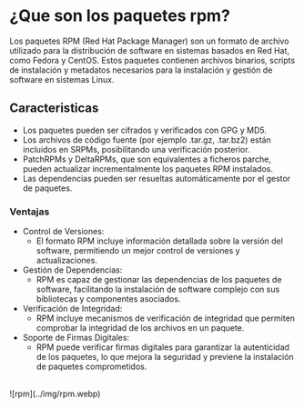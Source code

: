 # ¿Que son los paquetes rpm?
Los paquetes RPM (Red Hat Package Manager) son un formato de archivo utilizado para la distribución de software en sistemas basados en Red Hat, como Fedora y CentOS. Estos paquetes contienen archivos binarios, scripts de instalación y metadatos necesarios para la instalación y gestión de software en sistemas Linux.
## Caracteristicas
* Los paquetes pueden ser cifrados y verificados con GPG y MD5.
* Los archivos de código fuente (por ejemplo .tar.gz, .tar.bz2) están incluidos en SRPMs, posibilitando una verificación posterior.
* PatchRPMs y DeltaRPMs, que son equivalentes a ficheros parche, pueden actualizar incrementalmente los paquetes RPM instalados.
* Las dependencias pueden ser resueltas automáticamente por el gestor de paquetes.
### Ventajas
* Control de Versiones:
  * El formato RPM incluye información detallada sobre la versión del software, permitiendo un mejor control de versiones y actualizaciones.
* Gestión de Dependencias:
  * RPM es capaz de gestionar las dependencias de los paquetes de software, facilitando la instalación de software complejo con sus bibliotecas y componentes asociados.
* Verificación de Integridad:
  * RPM incluye mecanismos de verificación de integridad que permiten comprobar la integridad de los archivos en un paquete.
* Soporte de Firmas Digitales:
  * RPM puede verificar firmas digitales para garantizar la autenticidad de los paquetes, lo que mejora la seguridad y previene la instalación de paquetes comprometidos.
<br>
![rpm](../img/rpm.webp)
